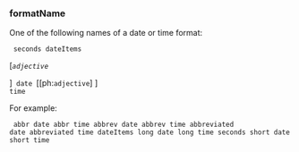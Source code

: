 ### formatName

One of the following names of a date or time format:

<code><pre>
seconds
dateItems
</pre></code>

[<i><code>adjective
</pre></code>

</i> ]<code> date </code>[[ph:<code>adjective</code>] ]<code> time</code>

For example:

<code><pre>
abbr date
abbr time
abbrev date
abbrev time
abbreviated date
abbreviated time
dateItems
long date
long time
seconds
short date
short time
</pre></code>


